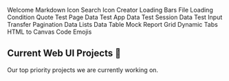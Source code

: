 <webui-data data-page-title="{APP_COMPANY_SINGULAR} Content Delivery" data-page-subtitle="">
    <template slot="json" name="page-next-page">
        {
            "name":"About My Fidelity CDN",
            "href":"/about"
        }
    </template>
    <template slot="json" name="page-dropdown-test">
        [{"id":"1","name":"One"},{"id":"2","name":"Two"}]
    </template>
</webui-data>
<webui-data-loader src="/mock-data.json" data-trigger="mock-report"></webui-data-loader>

<webui-alert data-subscribe="page-alert"></webui-alert>

<webui-tabs pad="var(--padding)" vertical transition-timing="200" data-subscribe="session-home-tab-index:setTab">
    <webui-button align="left" hash="welcome" slot="tabs">Welcome</webui-button>
    <webui-content cache slot="content" src="/d/en-US/content/welcome.md"></webui-content>
    <webui-button align="left" hash="markdown" slot="tabs">Markdown</webui-button>
    <webui-content cache slot="content" src="/d/en-US/content/markdown.md"></webui-content>
    <webui-button align="left" hash="icon-search" slot="tabs">Icon Search</webui-button>
    <webui-content cache slot="content" src="/d/en-US/content/icon-search.md"></webui-content>
    <webui-button align="left" hash="icon-create" slot="tabs">Icon Creator</webui-button>
    <webui-content cache slot="content" src="/d/en-US/content/icon-creator.md"></webui-content>
    <webui-button align="left" hash="loading-bars" slot="tabs">Loading Bars</webui-button>
    <webui-content cache slot="content" src="/d/en-US/content/loading-bars.md"></webui-content>
    <webui-button align="left" hash="file-loading" slot="tabs">File Loading</webui-button>
    <webui-content cache slot="content" src="/d/en-US/content/file-select.md"></webui-content>
    <webui-button align="left" hash="condition" slot="tabs">Condition</webui-button>
    <webui-content cache slot="content" src="/d/en-US/content/condition.md"></webui-content>
    <webui-button align="left" hash="quote" slot="tabs">Quote</webui-button>
    <webui-content cache slot="content" src="/d/en-US/content/quote.md"></webui-content>
    <webui-button align="left" hash="test-page-data" slot="tabs">Test Page Data</webui-button>
    <webui-content cache slot="content" src="/d/en-US/content/test-page-data.md"></webui-content>
    <webui-button align="left" hash="test-app-data" slot="tabs">Test App Data</webui-button>
    <webui-content cache slot="content" src="/d/en-US/content/test-app-data.md"></webui-content>
    <webui-button align="left" hash="test-session-data" slot="tabs">Test Session Data</webui-button>
    <webui-content cache slot="content" src="/d/en-US/content/test-session-data.md"></webui-content>
    <webui-button align="left" hash="test-input-transfer" slot="tabs">Test Input Transfer</webui-button>
    <webui-content cache slot="content" src="/d/en-US/content/test-input.md"></webui-content>
    <webui-button align="left" hash="pagination" slot="tabs">Pagination</webui-button>
    <webui-content cache slot="content" src="/d/en-US/content/pagination.md"></webui-content>
    <webui-button align="left" hash="data-lists" slot="tabs">Data Lists</webui-button>
    <webui-content cache slot="content" src="/d/en-US/content/lists.md"></webui-content>
    <webui-button align="left" hash="data-table" slot="tabs">Data Table</webui-button>
    <webui-content cache slot="content" src="/d/en-US/content/table.md"></webui-content>
    <webui-button align="left" hash="mock-report" slot="tabs">Mock Report</webui-button>
    <webui-content cache slot="content" src="/d/en-US/content/mock-report.md"></webui-content>
    <webui-button align="left" hash="grid" slot="tabs">Grid</webui-button>
    <webui-content cache slot="content" src="/d/en-US/content/grid.md"></webui-content>
    <webui-button align="left" hash="dynamic-tabs" slot="tabs">Dynamic Tabs</webui-button>
    <webui-content cache slot="content" src="/d/en-US/content/dynamic-tabs.md"></webui-content>
    <webui-button align="left" hash="html-to-canvas" slot="tabs">HTML to Canvas</webui-button>
    <webui-content cache slot="content" src="/d/en-US/content/test-canvas.md"></webui-content>
    <webui-button align="left" hash="code" slot="tabs">Code</webui-button>
    <webui-content cache slot="content" src="/d/en-US/content/test-code.md"></webui-content>
    <webui-button align="left" hash="emojis" slot="tabs">Emojis</webui-button>
    <webui-content cache slot="content" src="/d/en-US/content/test-emojis.md"></webui-content>
</webui-tabs>

<webui-data data-page-loaded="1"></webui-data>

## Current Web UI Projects :tada:

Our top priority projects we are currently working on.

<webui-cards src="https://webui.stoicdreams.com/cards/webui-powered-websites.json" card-width="500"></webui-cards>
